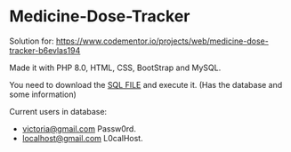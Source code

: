 # Medicine-Dose-Tracker

Solution for: https://www.codementor.io/projects/web/medicine-dose-tracker-b6evlas194

Made it with PHP 8.0, HTML, CSS, BootStrap and MySQL.


You need to download the [SQL FILE](https://github.com/victoriacs/Medicine-Dose-Tracker/blob/main/public/sql/medicine_dose.sql) and execute it. (Has the database and some information)

Current users in database:

- victoria@gmail.com Passw0rd.
- localhost@gmail.com L0calHost.
